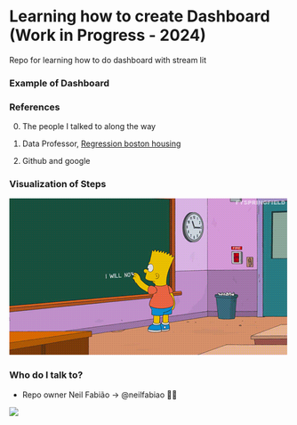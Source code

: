 # Learning how to create Dashboard (Work in Progress - 2024)

Repo for learning how to do dashboard with stream lit 

### Example of Dashboard ###


### References ###

0. The people I talked to along the way

1. Data Professor, [Regression boston housing]([https://www.deeplearning.ai/short-courses/langchain-chat-with-your-data/](https://github.com/dataprofessor/streamlit_freecodecamp/tree/main)) 

2. Github and google


### Visualization of Steps ###

![alt-text-1](/Project/img/bart-future.gif)

### Who do I talk to? ###

* Repo owner Neil Fabião -> @neilfabiao ✌🏾

![](https://komarev.com/ghpvc/?username=neilJarvis&color=blue)
